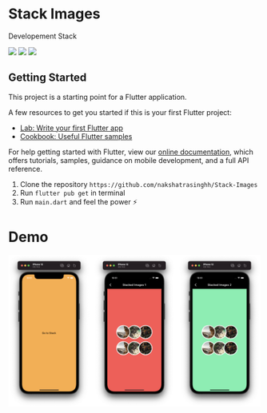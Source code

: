 # Stack Images

Developement Stack 

![](https://img.shields.io/badge/Dart-0175C2?style=for-the-badge&logo=dart&logoColor=white)
![](https://img.shields.io/badge/Flutter-02569B?style=for-the-badge&logo=flutter&logoColor=white)
![](https://img.shields.io/badge/Figma-F24E1E?style=for-the-badge&logo=figma&logoColor=white)

## Getting Started

This project is a starting point for a Flutter application.

A few resources to get you started if this is your first Flutter project:

- [Lab: Write your first Flutter app](https://flutter.dev/docs/get-started/codelab)
- [Cookbook: Useful Flutter samples](https://flutter.dev/docs/cookbook)

For help getting started with Flutter, view our
[online documentation](https://flutter.dev/docs), which offers tutorials,
samples, guidance on mobile development, and a full API reference.

1. Clone the repository `https://github.com/nakshatrasinghh/Stack-Images`
2. Run `flutter pub get` in terminal
3. Run `main.dart` and feel the power ⚡️

# Demo

<p align="center">
<img title="UI/UX iOS" src="assets/readme/demo.jpg">  
